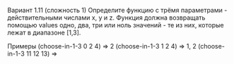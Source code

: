 Вариант 1.11 (сложность 1)
Определите функцию с трёмя параметрами - действительными числами x, y и z. Функция должна возвращать помощью values одно, два, три или ноль значений - те из них, которые лежат в диапазоне [1,3].

Примеры
(choose-in-1-3 0 2 4) => 2
(choose-in-1-3 1 2 4) => 1, 2
(choose-in-1-3 11 12 13) => 
